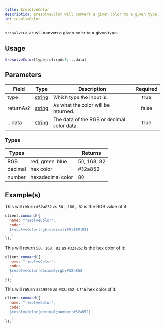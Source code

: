 ```yaml
---
title: $resolveColor
description: $resolveColor will convert a given color to a given type.
id: resolveColor
---
```


`$resolveColor` will convert a given color to a given type.

## Usage

```php
$resolveColor[type;returnAs?;...data]
```

## Parameters

| Field     | Type                                                                                              | Description                                | Required |
| --------- | ------------------------------------------------------------------------------------------------- | ------------------------------------------ | :------: |
| type      | [string](https://developer.mozilla.org/en-US/docs/Web/JavaScript/Reference/Global_Objects/String) | Which type the input is.                   |   true   |
| returnAs? | [string](https://developer.mozilla.org/en-US/docs/Web/JavaScript/Reference/Global_Objects/String) | As what the color will be returned.        |  false   |
| ...data   | [string](https://developer.mozilla.org/en-US/docs/Web/JavaScript/Reference/Global_Objects/String) | The data of the RGB or decimal color data. |   true   |

### Types

| Types   |                   | Returns     |
| ------- | ----------------- | ----------- |
| RGB     | red, green, blue  | 50, 168, 82 |
| decimal | hex color         | #32a852     |
| number  | hexadecimal color | 80          |

## Example(s)

This will return `#32a852` as `50, 168, 82` is the RGB value of it:

```javascript
client.command({
  name: "resolveColor",
  code: `
  $resolveColor[rgb;decimal;50;168;82]
  `,
});
```

This will return `50, 168, 82` as `#32a852` is the hex color of it:

```javascript
client.command({
  name: "resolveColor",
  code: `
  $resolveColor[decimal;rgb;#32a852]
  `,
});
```

This will return `3319890` as `#32a852` is the hex color of it:

```javascript
client.command({
  name: "resolveColor",
  code: `
  $resolveColor[decimal;number;#32a852]
  `,
});
```
